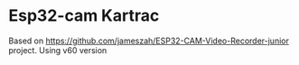 # Esp32-cam Kartrac
Based on https://github.com/jameszah/ESP32-CAM-Video-Recorder-junior project. Using v60 version


